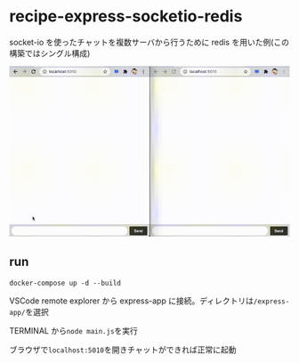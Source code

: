 # recipe-express-socketio-redis

socket-io を使ったチャットを複数サーバから行うために redis を用いた例(この構築ではシングル構成)

![demo](./demo.gif)

## run

```
docker-compose up -d --build
```

VSCode remote explorer から express-app に接続。ディレクトリは`/express-app/`を選択

TERMINAL から`node main.js`を実行

ブラウザで`localhost:5010`を開きチャットができれば正常に起動
